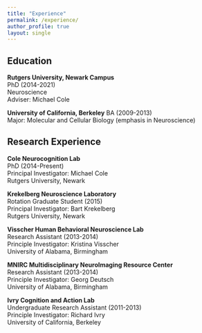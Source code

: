 ```yaml
---
title: "Experience"
permalink: /experience/
author_profile: true
layout: single
---
```


## Education
**Rutgers University, Newark Campus**  
PhD (2014-2021)  
Neuroscience  
Adviser: Michael Cole

**University of California, Berkeley**
BA (2009-2013)  
Major: Molecular and Cellular Biology (emphasis in Neuroscience)


## Research Experience
**Cole Neurocognition Lab**  
PhD (2014-Present)  
Principal Investigator: Michael Cole  
Rutgers University, Newark

**Krekelberg Neuroscience Laboratory**  
Rotation Graduate Student (2015)  
Principal Investigator: Bart Krekelberg  
Rutgers University, Newark

**Visscher Human Behavioral Neuroscience Lab**  
Research Assistant (2013-2014)  
Principle Investigator: Kristina Visscher  
University of Alabama, Birmingham

**MNIRC Multidisciplinary NeuroImaging Resource Center**  
Research Assistant (2013-2014)  
Principle Investigator: Georg Deutsch  
University of Alabama, Birmingham

**Ivry Cognition and Action Lab**  
Undergraduate Research Assistant (2011-2013)  
Principle Investigator: Richard Ivry  
University of California, Berkeley
